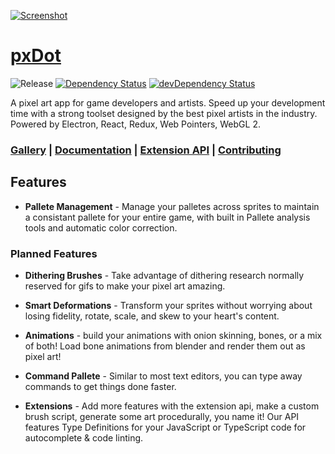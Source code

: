 [![Screenshot][website-img]][website-url]

# [pxDot](https://pxdot.com)

![Release][release-img] [![Dependency Status][david-img]][david-url] [![devDependency Status][david-dev-img]][david-dev-url]

A pixel art app for game developers and artists. Speed up your development time with a strong toolset designed by the best pixel artists in the industry. Powered by Electron, React, Redux, Web Pointers, WebGL 2.

### [Gallery](/docs/gallery/readme.md) | [Documentation](/docs/readme.md) | [Extension API](/docs/extensions/readme.md) | [Contributing](docs/contributing.md)

## Features

- **Pallete Management** - Manage your palletes across sprites to maintain a consistant pallete for your entire game, with built in Pallete analysis tools and automatic color correction.

### Planned Features

- **Dithering Brushes** - Take advantage of dithering research normally reserved for gifs to make your pixel art amazing.

- **Smart Deformations** - Transform your sprites without worrying about losing fidelity, rotate, scale, and skew to your heart's content.

- **Animations** - build your animations with onion skinning, bones, or a mix of both! Load bone animations from blender and render them out as pixel art!

- **Command Pallete** - Similar to most text editors, you can type away commands to get things done faster.

- **Extensions** - Add more features with the extension api, make a custom brush script, generate some art procedurally, you name it! Our API features Type Definitions for your JavaScript or TypeScript code for autocomplete & code linting.

[website-img]: docs/brand/screenshot.png
[website-url]: https://pxdot.com
[release-img]: https://img.shields.io/badge/release-0.1.0-4dbfcc.svg?style=flat-square
[license-img]: http://img.shields.io/:license-mit-blue.svg?style=flat-square
[license-url]: https://opensource.org/licenses/MIT
[david-url]: https://david-dm.org/alaingalvan/pxdot
[david-img]: https://david-dm.org/alaingalvan/pxdot.svg?style=flat-square
[david-dev-url]: https://david-dm.org/alaingalvan/pxdot#info=devDependencies
[david-dev-img]: https://david-dm.org/alaingalvan/pxdot/dev-status.svg?style=flat-square
[npm-img]: https://img.shields.io/npm/v/pxdot.svg?style=flat-square
[npm-url]: http://npm.im/pxdot
[coveralls-img]: https://coveralls.io/repos/github/alaingalvan/pxdot/badge.svg?branch=master&style=flat-square
[coveralls-url]:https://coveralls.io/github/alaingalvan/pxdot